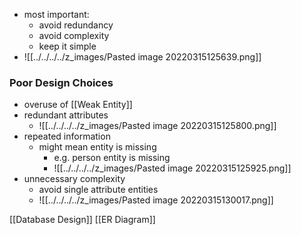 + most important:
	+ avoid redundancy
	+ avoid complexity
	+ keep it simple
+ ![[../../../../z_images/Pasted image 20220315125639.png]]

### Poor Design Choices
+ overuse of [[Weak Entity]]
+ redundant attributes
	+ ![[../../../../z_images/Pasted image 20220315125800.png]]
+ repeated information
	+ might mean entity is missing
		+ e.g. person entity is missing
		+ ![[../../../../z_images/Pasted image 20220315125925.png]]
+ unnecessary complexity
	+ avoid single attribute entities
	+ ![[../../../../z_images/Pasted image 20220315130017.png]]

[[Database Design]] [[ER Diagram]]